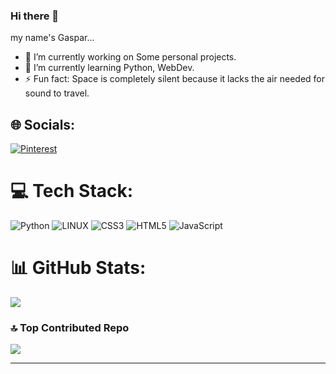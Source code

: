 ### Hi there 👋
my name's Gaspar...

- 🔭 I’m currently working on Some personal projects.
- 🌱 I’m currently learning Python, WebDev. 
- ⚡ Fun fact: Space is completely silent because it lacks the air needed for sound to travel.





## 🌐 Socials:
[![Pinterest](https://img.shields.io/badge/Pinterest-%23E60023.svg?logo=Pinterest&logoColor=white)](https://pinterest.com/Gasparc116) 

# 💻 Tech Stack:
![Python](https://img.shields.io/badge/python-3670A0?style=for-the-badge&logo=python&logoColor=ffdd54) ![LINUX](https://img.shields.io/badge/Linux-FCC624?style=for-the-badge&logo=linux&logoColor=black) ![CSS3](https://img.shields.io/badge/css3-%231572B6.svg?style=for-the-badge&logo=css3&logoColor=white) ![HTML5](https://img.shields.io/badge/html5-%23E34F26.svg?style=for-the-badge&logo=html5&logoColor=white) ![JavaScript](https://img.shields.io/badge/javascript-%23323330.svg?style=for-the-badge&logo=javascript&logoColor=%23F7DF1E)
# 📊 GitHub Stats:
<!--![](https://github-readme-stats.vercel.app/api?username=G45P4RC&theme=blue-green&hide_border=false&include_all_commits=true&count_private=true)<br/>-->
![](https://github-readme-streak-stats.herokuapp.com/?user=G45P4RC&theme=blue-green&hide_border=false)<br/>
<!--![](https://github-readme-stats.vercel.app/api/top-langs/?username=G45P4RC&theme=blue-green&hide_border=false&include_all_commits=true&count_private=true&layout=compact)-->

### 🔝 Top Contributed Repo
![](https://github-contributor-stats.vercel.app/api?username=G45P4RC&limit=5&theme=dark&combine_all_yearly_contributions=true)

---
<!--[![](https://visitcount.itsvg.in/api?id=G45P4RC&icon=0&color=0)](https://visitcount.itsvg.in)-->

<!-- Proudly created with GPRM ( https://gprm.itsvg.in ) -->
